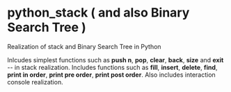 # python_stack ( and also Binary Search Tree )
Realization of stack and Binary Search Tree in Python


Inlcudes simplest functions such as **push n**, **pop**, **clear**, **back**, **size** and **exit** -- in stack realization.
Includes functions such as **fill**, **insert**, **delete**, **find**, **print in order**, **print pre order**, **print post order**. Also includes interaction console realization.


